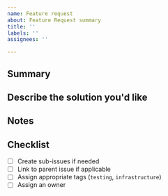```yaml
---
name: Feature request
about: Feature Request summary
title: ''
labels: ''
assignees: ''

---
```


## Summary

<!--- A clear and concise description of what the problem is from the perspective of the stakeholder.
For eg.:
* As a diamond user, I would like to be able to get logs from a failed run.
* As a diamond developer, I would like to have auto-linting support to our PR process.
--->

## Describe the solution you'd like

<!--- A clear and concise description of what you want to happen. Break down the issue to sub-issues when necessary. --->

## Notes

<!--- Add notes on alternative solutions, pros and cons of the approaches you've considered. --->

## Checklist

- [ ] Create sub-issues if needed
- [ ] Link to parent issue if applicable
- [ ] Assign appropriate tags (`testing`, `infrastructure`)
- [ ] Assign an owner